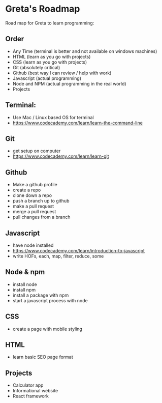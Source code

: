 # Greta's Roadmap
Road map for Greta to learn programming:

## Order
- Any Time (terminal is better and not available on windows machines)
- HTML (learn as you go with projects)
- CSS (learn as you go with projects)
- Git (absolutely critical)
- Github (best way I can review / help with work)
- Javascript (actual programming)
- Node and NPM (actual programming in the real world)
- Projects

## Terminal:
- Use Mac / Linux based OS for terminal 
- https://www.codecademy.com/learn/learn-the-command-line

## Git
- get setup on computer
- https://www.codecademy.com/learn/learn-git

## Github
- Make a github profile
- create a repo
- clone down a repo
- push a branch up to github
- make a pull request
- merge a pull request
- pull changes from a branch

## Javascript
- have node installed
- https://www.codecademy.com/learn/introduction-to-javascript
- write HOFs, each, map, filter, reduce, some

## Node & npm
- install node
- install npm
- install a package with npm
- start a javascript process with node

## CSS
- create a page with mobile styling

## HTML
- learn basic SEO page format

## Projects
- Calculator app
- Informational website
- React framework
